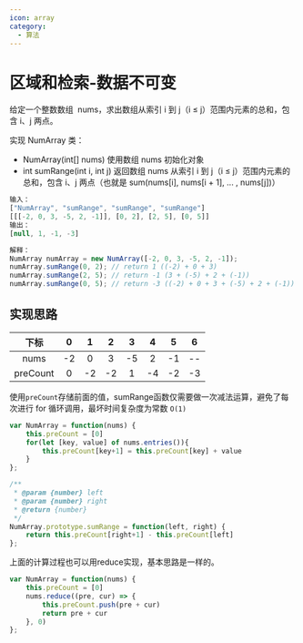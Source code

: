 ```yaml
---
icon: array
category:
  - 算法
---
```


# 区域和检索-数据不可变

给定一个整数数组  nums，求出数组从索引 i 到 j（i ≤ j）范围内元素的总和，包含 i、j 两点。

实现 NumArray 类：

- NumArray(int[] nums) 使用数组 nums 初始化对象
- int sumRange(int i, int j) 返回数组 nums 从索引 i 到 j（i ≤ j）范围内元素的总和，包含 i、j 两点（也就是 sum(nums[i], nums[i + 1], ... , nums[j])）

```jsx
输入：
["NumArray", "sumRange", "sumRange", "sumRange"]
[[[-2, 0, 3, -5, 2, -1]], [0, 2], [2, 5], [0, 5]]
输出：
[null, 1, -1, -3]

解释：
NumArray numArray = new NumArray([-2, 0, 3, -5, 2, -1]);
numArray.sumRange(0, 2); // return 1 ((-2) + 0 + 3)
numArray.sumRange(2, 5); // return -1 (3 + (-5) + 2 + (-1)) 
numArray.sumRange(0, 5); // return -3 ((-2) + 0 + 3 + (-5) + 2 + (-1))
```
## 实现思路
|   下标   |   0   |   1   |   2   |   3   |   4   |   5   |   6   |
| :------: | :---: | :---: | :---: | :---: | :---: | :---: | :---: |
|   nums   |  -2   |   0   |   3   |  -5   |   2   |  -1   |  --   |
| preCount |   0   |  -2   |  -2   |   1   |  -4   |  -2   |  -3   |

使用`preCount`存储前面的值，sumRange函数仅需要做一次减法运算，避免了每次进行 for 循环调用，最坏时间复杂度为常数 `O(1)`

```jsx
var NumArray = function(nums) {
    this.preCount = [0]
    for(let [key, value] of nums.entries()){
        this.preCount[key+1] = this.preCount[key] + value 
    }
};

/** 
 * @param {number} left 
 * @param {number} right
 * @return {number}
 */
NumArray.prototype.sumRange = function(left, right) {
    return this.preCount[right+1] - this.preCount[left]
};
```
上面的计算过程也可以用reduce实现，基本思路是一样的。

```jsx
var NumArray = function(nums) {
    this.preCount = [0]
    nums.reduce((pre, cur) => {
        this.preCount.push(pre + cur)
        return pre + cur
    }, 0)
};
```